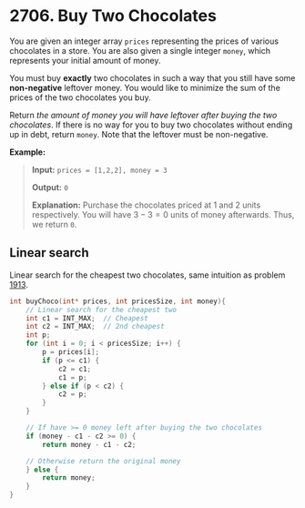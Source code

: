 # 2706. Buy Two Chocolates

You are given an integer array `prices` representing the prices of various chocolates in a store. You are also given a single integer `money`, which represents your initial amount of money.

You must buy **exactly** two chocolates in such a way that you still have some **non-negative** leftover money. You would like to minimize the sum of the prices of the two chocolates you buy.

Return *the amount of money you will have leftover after buying the two chocolates*. If there is no way for you to buy two chocolates without ending up in debt, return `money`. Note that the leftover must be non-negative.

**Example:**

> **Input:** `prices = [1,2,2], money = 3`
>
> **Output:** `0`
>
> **Explanation:** Purchase the chocolates priced at $1$ and $2$ units respectively. You will have $3 - 3 = 0$ units of money afterwards. Thus, we return `0`.


## Linear search

Linear search for the cheapest two chocolates, same intuition as problem [1913](https://github.com/harningle/leetcode/blob/main/notes/1901_2000/1913_maximum-product-difference-between-two-pairs.md).

```c
int buyChoco(int* prices, int pricesSize, int money){
    // Linear search for the cheapest two
    int c1 = INT_MAX;  // Cheapest
    int c2 = INT_MAX;  // 2nd cheapest
    int p;
    for (int i = 0; i < pricesSize; i++) {
        p = prices[i];
        if (p <= c1) {
            c2 = c1;
            c1 = p;
        } else if (p < c2) {
            c2 = p;
        }
    }

    // If have >= 0 money left after buying the two chocolates
    if (money - c1 - c2 >= 0) {
        return money - c1 - c2;

    // Otherwise return the original money
    } else {
        return money;
    }
}
```


